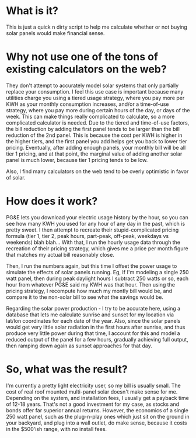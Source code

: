 # What is it?

This is just a quick n dirty script to help me calculate whether or not 
buying solar panels would make financial sense. 

# Why not use one of the tons of existing calculators on the web?
They don't attempt to accurately model
solar systems that only partially replace your consumption. I feel this use case is important
because many utilities charge you using a tiered usage strategy, where you pay more per KWH 
as your monthly consumption increases, and/or a time-of-use strategy, where you pay more during 
certain hours of the day, or days of the week. This can make things really complicated to calculate, so
a more complicated calculator is needed. Due to the tiered and time-of-use factors, the bill reduction 
by adding the first panel tends to be larger than the bill reduction of the 2nd panel. This is because the cost per KWH is higher in
 the higher tiers, and the first panel you add helps get you back to lower tier pricing. Eventually, after adding enough panels,
 your monthly bill will be all tier 1 pricing, and at that point, the marginal value of adding another solar panel
 is much lower, because tier 1 pricing tends to be low.
 
 Also, I find many calculators on the web tend to be overly optimistic in favor of solar. 

# How does it work?

PG&E lets you download your electric usage history by the hour, so you can see how many KWH you
 used for any hour of any day in the past, which is pretty sweet. I then attempt to 
recreate their stupid-complicated pricing formula (tier 1, tier 2, peak hours, 
part-peak, off-peak, weekdays vs weekends) blah blah... With that, I run the hourly usage data
through the recreation of their pricing strategy, which gives me a price per 
month figure that matches my actual bill reasonably close.
 
Then, I run the numbers again, but this time I offset the power usage to simulate the
 effects of solar panels running. Eg, If I'm modeling a single 250 watt panel, then 
 during peak daylight hours I subtract 250 watts or so, each hour from whatever PG&E said my KWH
 was that hour. Then using the pricing strategy, I recompute how much my montly bill would be, and compare it to
 the non-solar bill to see what the savings would be.
  
Regarding the solar power production - I try to be accurate here, using a database that lets me calculate sunrise 
 and sunset for my location via lat/lon coordinates for each date of the year. Also, since the solar panels would get 
 very little solar radiation in the first hours after sunrise, and thus produce very little power during that time,
  I account for this and model a reduced output of the panel for a few hours, gradually achieving full output, 
  then ramping down again as sunset approaches for that day.


# So, what was the result?
I'm currently a pretty light electricity user, so my bill is usually small. The cost of real roof mounted multi-panel solar
doesn't make sense for me. Depending on the system, and installation fees, I usually get a payback
time of 12-18 years. That's not a good investment for my case, as stocks and bonds
 offer far superior annual returns. However, the economics of a single 250 watt panel, such as the plug-n-play 
 ones which just sit on the ground in your backyard, and plug into a wall outlet, do make sense, because it costs
 in the $500'ish range, with no install fees. 